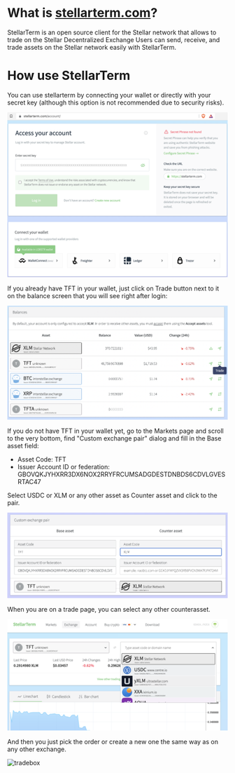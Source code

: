 
# What is [stellarterm.com](https://stellarterm.com/)?

StellarTerm is an open source client for the Stellar network that allows to trade on the Stellar Decentralized Exchange
Users can send, receive, and trade assets on the Stellar network easily with StellarTerm.

# How use StellarTerm

You can use stellarterm by connecting your wallet or directly with your secret key (although this option is not recommended due to security risks).

![wallets](img/stellarterm_wallets.png)

If you already have TFT in your wallet, just click on Trade button next to it on the balance screen that you will see right after login:

![balances](img/stellarterm_balance_trade.png)

If you do not have TFT in your wallet yet, go to the Markets page and scroll to the very bottom, find "Custom exchange pair" dialog and fill in the Base asset field: 

- Asset Code: TFT
- Issuer Account ID or federation: GBOVQKJYHXRR3DX6NOX2RRYFRCUMSADGDESTDNBDS6CDVLGVESRTAC47

Select USDC or XLM or any other asset as Counter asset and click to the pair.

![custompair](img/stellarterm_custompair.png)

When you are on a trade page, you can select any other counterasset.

![tradpair](img/stellarterm_tradepair.png)

And then you just pick the order or create a new one the same way as on any other exchange.

![tradebox](img/stellarterm_tradebox.jpg)





